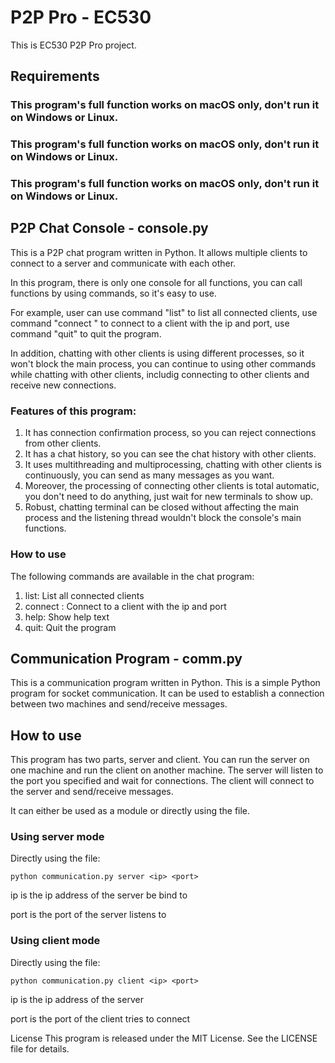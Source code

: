 # P2P Pro - EC530
This is EC530 P2P Pro project.

## Requirements

### This program's full function works on macOS only, don't run it on Windows or Linux.

### This program's full function works on macOS only, don't run it on Windows or Linux.

### This program's full function works on macOS only, don't run it on Windows or Linux.

## P2P Chat Console - console.py

This is a P2P chat program written in Python. It allows multiple clients to connect to a server and communicate with each other.

In this program, there is only one console for all functions, you can call functions by using commands, so it's easy to use.

For example, user can use command "list" to list all connected clients, use command "connect <ip> <port>" to connect to a client with the ip and port, use command "quit" to quit the program.

In addition, chatting with other clients is using different processes, so it won't block the main process, you can continue to using other commands while chatting with other clients, includig connecting to other clients and receive new connections.

### Features of this program:

1. It has connection confirmation process, so you can reject connections from other clients.
2. It has a chat history, so you can see the chat history with other clients.
3. It uses multithreading and multiprocessing, chatting with other clients is continuously, you can send as many messages as you want.
4. Moreover, the processing of connecting other clients is total automatic, you don't need to do anything, just wait for new terminals to show up.
5. Robust, chatting terminal can be closed without affecting the main process and the listening thread wouldn't block the console's main functions.

### How to use

The following commands are available in the chat program:

1. list: List all connected clients
2. connect <ip> <port>: Connect to a client with the ip and port
3. help: Show help text
4. quit: Quit the program

## Communication Program - comm.py

This is a communication program written in Python. This is a simple Python program for socket communication. It can be used to establish a connection between two machines and send/receive messages.

## How to use
This program has two parts, server and client. You can run the server on one machine and run the client on another machine. The server will listen to the port you specified and wait for connections. The client will connect to the server and send/receive messages.

It can either be used as a module or directly using the file.

### Using server mode
Directly using the file:
```shell
python communication.py server <ip> <port>
```

ip is the ip address of the server be bind to

port is the port of the server listens to

### Using client mode
Directly using the file:
```shell
python communication.py client <ip> <port>
```

ip is the ip address of the server

port is the port of the client tries to connect






License
This program is released under the MIT License. See the LICENSE file for details.